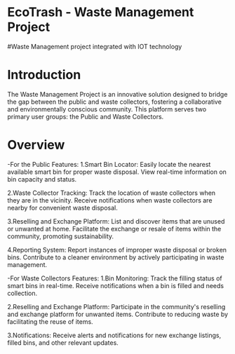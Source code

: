 # EcoTrash - Waste Management Project
#Waste Management project integrated with IOT technology

# Introduction
The Waste Management Project is an innovative solution designed to bridge the gap between the public and waste collectors, fostering a collaborative and environmentally conscious community. This platform serves two primary user groups: the Public and Waste Collectors.

# Overview
-For the Public
Features:
1.Smart Bin Locator:
Easily locate the nearest available smart bin for proper waste disposal.
View real-time information on bin capacity and status.

2.Waste Collector Tracking:
Track the location of waste collectors when they are in the vicinity.
Receive notifications when waste collectors are nearby for convenient waste disposal.

3.Reselling and Exchange Platform:
List and discover items that are unused or unwanted at home.
Facilitate the exchange or resale of items within the community, promoting sustainability.

4.Reporting System:
Report instances of improper waste disposal or broken bins.
Contribute to a cleaner environment by actively participating in waste management.

-For Waste Collectors
Features:
1.Bin Monitoring:
Track the filling status of smart bins in real-time.
Receive notifications when a bin is filled and needs collection.

2.Reselling and Exchange Platform:
Participate in the community's reselling and exchange platform for unwanted items.
Contribute to reducing waste by facilitating the reuse of items.

3.Notifications:
Receive alerts and notifications for new exchange listings, filled bins, and other relevant updates.
